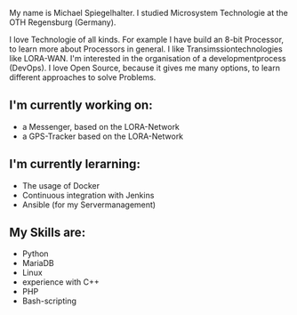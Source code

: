 
<!--
**Spiegie/Spiegie** is a ✨ _special_ ✨ repository because its `README.md` (this file) appears on your GitHub profile.

Here are some ideas to get you started:

- 🔭 I’m currently working on ...
- 🌱 I’m currently learning ...
- 👯 I’m looking to collaborate on ...
- 🤔 I’m looking for help with ...
- 💬 Ask me about ...
- 📫 How to reach me: ...
- 😄 Pronouns: ...
- ⚡ Fun fact: ...
-->

My name is Michael Spiegelhalter. I studied Microsystem Technologie at the OTH Regensburg (Germany).

I love Technologie of all kinds. For example I have build an 8-bit Processor, to learn more about Processors in general. I like Transimssiontechnologies like LORA-WAN. I'm interested in the organisation of a developmentprocess (DevOps). I love Open Source, because it gives me many options, to learn different approaches to solve Problems.

## I'm currently working on:

- a Messenger, based on the LORA-Network
- a GPS-Tracker based on the LORA-Network

## I'm currently lerarning: 

- The usage of Docker
- Continuous integration with Jenkins
- Ansible (for my Servermanagement)

## My Skills are:
- Python
- MariaDB
- Linux
- experience with C++
- PHP
- Bash-scripting
